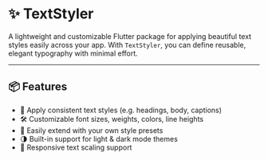 # ✨ TextStyler

A lightweight and customizable Flutter package for applying beautiful text styles easily across your app. With `TextStyler`, you can define reusable, elegant typography with minimal effort.

---

## 📦 Features

- 🎨 Apply consistent text styles (e.g. headings, body, captions)
- 🛠️ Customizable font sizes, weights, colors, line heights
- 🧩 Easily extend with your own style presets
- 🌗 Built-in support for light & dark mode themes
- 📱 Responsive text scaling support



